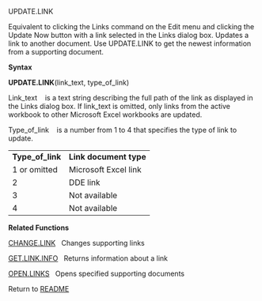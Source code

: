UPDATE.LINK

Equivalent to clicking the Links command on the Edit menu and clicking
the Update Now button with a link selected in the Links dialog box.
Updates a link to another document. Use UPDATE.LINK to get the newest
information from a supporting document.

**Syntax**

**UPDATE.LINK**(link\_text, type\_of\_link)

Link\_text    is a text string describing the full path of the link as
displayed in the Links dialog box. If link\_text is omitted, only links
from the active workbook to other Microsoft Excel workbooks are updated.

Type\_of\_link    is a number from 1 to 4 that specifies the type of
link to update.

|                    |                        |
| ------------------ | ---------------------- |
| **Type\_of\_link** | **Link document type** |
| 1 or omitted       | Microsoft Excel link   |
| 2                  | DDE link               |
| 3                  | Not available          |
| 4                  | Not available          |

**Related Functions**

[CHANGE.LINK](CHANGE.LINK.md)   Changes supporting links

[GET.LINK.INFO](GET.LINK.INFO.md)   Returns information about a link

[OPEN.LINKS](OPEN.LINKS.md)   Opens specified supporting documents



Return to [README](README.md)

